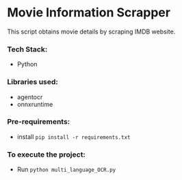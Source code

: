 # Movie Information Scrapper
This script obtains movie details by scraping IMDB website.

### Tech Stack:
+ Python

### Libraries used:
+ agentocr
+ onnxruntime

###  Pre-requirements:
+ install `pip install -r requirements.txt`

### To execute the project:
+ Run `python multi_language_OCR.py`

